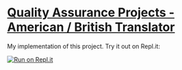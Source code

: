 # [Quality Assurance Projects - American / British Translator](https://www.freecodecamp.org/learn/quality-assurance/quality-assurance-projects/american-british-translator)
My implementation of this project. Try it out on Repl.it:

[![Run on Repl.it](https://repl.it/badge/github/eastraining/fcc-american-british-english-translator-tdd)](https://repl.it/github/eastraining/fcc-american-british-english-translator-tdd)

